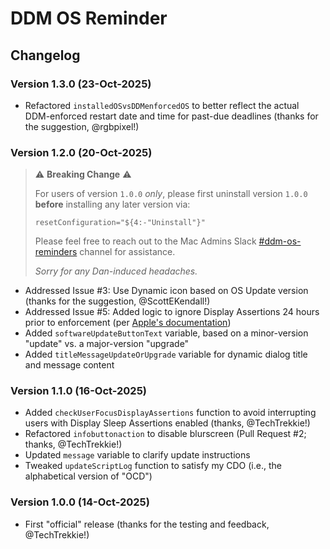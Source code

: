 # DDM OS Reminder

## Changelog

### Version 1.3.0 (23-Oct-2025)
- Refactored `installedOSvsDDMenforcedOS` to better reflect the actual DDM-enforced restart date and time for past-due deadlines (thanks for the suggestion, @rgbpixel!)

### Version 1.2.0 (20-Oct-2025)

> :warning: **Breaking Change** :warning:
>
> For users of version `1.0.0` _only_, please first uninstall version `1.0.0` **before** installing any later version via:
> 
> `resetConfiguration="${4:-"Uninstall"}"`
>
> Please feel free to reach out to the Mac Admins Slack [#ddm-os-reminders](https://slack.com/app_redirect?channel=C09LVE2NVML) channel for assistance.
> 
> _Sorry for any Dan-induced headaches._

- Addressed Issue #3: Use Dynamic icon based on OS Update version (thanks for the suggestion, @ScottEKendall!)
- Addressed Issue #5: Added logic to ignore Display Assertions 24 hours prior to enforcement (per [Apple's documentation](https://support.apple.com/guide/deployment/install-and-enforce-software-updates-depd30715cbb/1/web/1.0))
- Added `softwareUpdateButtonText` variable, based on a minor-version "update" vs. a major-version "upgrade"
- Added `titleMessageUpdateOrUpgrade` variable for dynamic dialog title and message content

### Version 1.1.0 (16-Oct-2025)
- Added `checkUserFocusDisplayAssertions` function to avoid interrupting users with Display Sleep Assertions enabled (thanks, @TechTrekkie!)
- Refactored `infobuttonaction` to disable blurscreen (Pull Request #2; thanks, @TechTrekkie!)
- Updated `message` variable to clarify update instructions
- Tweaked `updateScriptLog` function to satisfy my CDO (i.e., the alphabetical version of "OCD")

### Version 1.0.0 (14-Oct-2025)
- First "official" release (thanks for the testing and feedback, @TechTrekkie!)